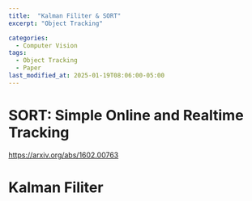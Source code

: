 ```yaml
---
title:  "Kalman Filiter & SORT"
excerpt: "Object Tracking"

categories:
  - Computer Vision
tags:
  - Object Tracking
  - Paper
last_modified_at: 2025-01-19T08:06:00-05:00
---
```


# SORT: Simple Online and Realtime Tracking

https://arxiv.org/abs/1602.00763

# Kalman Filiter
